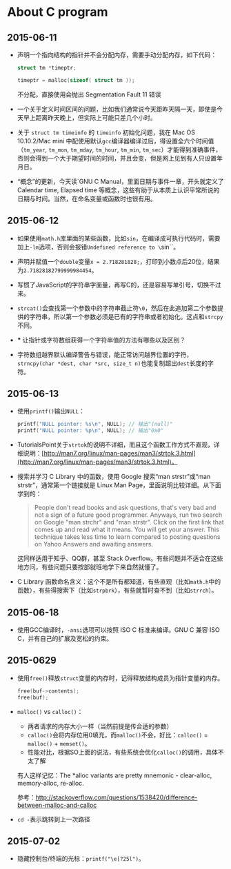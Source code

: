 # About C program

## 2015-06-11

- 声明一个指向结构的指针并不会分配内存，需要手动分配内存，如下代码：

  ```c
  struct tm *timeptr;

  timeptr = malloc(sizeof( struct tm ));
  ```

  不分配，直接使用会抛出 Segmentation Fault 11 错误

- 一个关于定义时间区间的问题，比如我们通常说今天距昨天隔一天，即使是今天早上距离昨天晚上，但实际上可能只差几个小时。

- 关于 `struct tm timeinfo` 的 `timeinfo` 初始化问题，我在 Mac OS 10.10.2/Mac mini 中配使用默认`gcc`编译器编译过后，得设置全六个时间值（`tm_year`, `tm_mon`, `tm_mday`, `tm_hour`, `tm_min`, `tm_sec`）才能得到准确事件，否则会得到一个大于期望时间的时间，并且会变，但是网上见到有人只设置年月日。

- “概念”的更新，今天读`GNU C Manual，里面日期与事件一章，开头就定义了 Calendar time, Elapsed time 等概念，这些有助于从本质上认识平常所说的日期与时间。当然，在命名变量或函数时也很有用。

## 2015-06-12

- 如果使用`math.h`库里面的某些函数，比如`sin`，在编译成可执行代码时，需要加上`-lm`选项，否则会报错`Undefined reference to \`sin\``。

- 声明并赋值一个`double`变量`x = 2.718281828;`，打印到小数点后20位，结果为`2.71828182799999984454`。

- 写惯了JavaScript的字符串字面量，再写C的，还是容易写单引号，切换不过来。

- `strcat()`会查找第一个参数中的字符串截止符`\0`，然后在此追加第二个参数提供的字符串，所以第一个参数必须是已有的字符串或者初始化。这点和`strcpy`不同。

- __*__ 让指针或字符数组获得一个字符串值的方法有哪些以及区别？

- 字符数组越界默认编译警告与错误，能正常访问越界位置的字符，`strncpy(char *dest, char *src, size_t n)`也能复制超出`dest`长度的字符。

## 2015-06-13

- 使用`printf()`输出`NULL`：

  ```c
  printf("NULL pointer: %s\n", NULL); // 输出"(null)"
  printf("NULL pointer: %p\n", NULL); // 输出"0x0"
  ```

- TutorialsPoint关于`strtok`的说明不详细，而且这个函数工作方式不直观，详细说明：[http://man7.org/linux/man-pages/man3/strtok.3.html](http://man7.org/linux/man-pages/man3/strtok.3.html)。

- 搜索并学习 C Library 中的函数，使用 Google 搜索“man strstr”或“man strstr”，通常第一个链接就是 Linux Man Page，里面说明比较详细。从下面学到的：

  > People don't read books and ask questions, that's very bad and not a sign of a future good programmer. Anyways, run two search on Google "man strchr" and "man strstr". Click on the first link that comes up and read what it means. You will get your answer. This technique takes less time to learn compared to posting questions on Yahoo Answers and awaiting answers.

  这同样适用于知乎、QQ群，甚至 Stack Overflow。有些问题并不适合在这些地方问，有些问题只要按部就班地学下来自然就懂了。

- C Library 函数命名含义：这个不是所有都知道，有些直观（比如`math.h`中的函数），有些得搜索下（比如`strpbrk`），有些就暂时查不到（比如`strrch`）。

## 2015-06-18

- 使用GCC编译时，`-ansi`选项可以按照 ISO C 标准来编译。GNU C 兼容 ISO C，并有自己的扩展及宽松的约束。

## 2015-0629

- 使用`free()`释放`struct`变量的内存时，记得释放结构成员为指针变量的内存。

  ```c
  free(buf->contents);
  free(buf);
  ```

- `malloc()` vs `calloc()`：

  - 两者请求的内存大小一样（当然前提是传合适的参数）
  - `calloc()`会将内存位用0填充，而`malloc()`不会，好比：`calloc()` = `malloc()` + `memset()`。
  - 性能对比，根据SO上面的说法，有些系统会优化`calloc()`的调用，具体不太了解

  有人这样记忆：The *alloc variants are pretty mnemonic - clear-alloc, memory-alloc, re-alloc.

  参考：http://stackoverflow.com/questions/1538420/difference-between-malloc-and-calloc

- `cd -`表示跳转到上一次路径

## 2015-07-02

- 隐藏控制台/终端的光标：`printf("\e[?25l")`。


